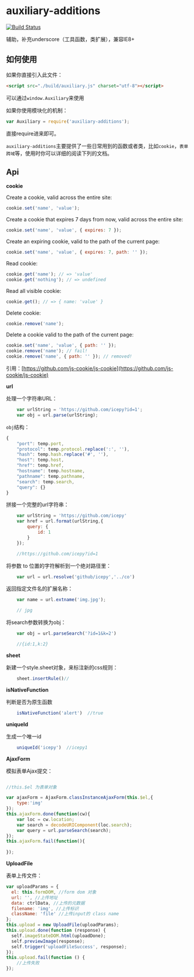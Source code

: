 # auxiliary-additions

[![Build Status](https://travis-ci.org/sapling-team/auxiliary-additions.svg?branch=master)](https://travis-ci.org/sapling-team/auxiliary-additions)

辅助，补充underscore（工具函数，类扩展），兼容IE8+

## 如何使用

如果你直接引入此文件：

```html
<script src="./build/auxiliary.js" charset="utf-8"></script>
```

可以通过`window.Auxiliary`来使用

如果你使用模块化的机制：

```JavaScript
var Auxiliary = require('auxiliary-additions');
```
直接require进来即可。

`auxiliary-additions`主要提供了一些日常用到的函数或者类，比如`cookie`，`表单跨域`等，使用时你可以详细的阅读下列的文档。

## Api

**cookie**

Create a cookie, valid across the entire site:

```JavaScript
cookie.set('name', 'value');
```

Create a cookie that expires 7 days from now, valid across the entire site:

```JavaScript
cookie.set('name', 'value', { expires: 7 });
```

Create an expiring cookie, valid to the path of the current page:

```JavaScript
cookie.set('name', 'value', { expires: 7, path: '' });
```

Read cookie:

```JavaScript
cookie.get('name'); // => 'value'
cookie.get('nothing'); // => undefined
```

Read all visible cookie:

```JavaScript
cookie.get(); // => { name: 'value' }
```

Delete cookie:

```JavaScript
cookie.remove('name');
```

Delete a cookie valid to the path of the current page:

```JavaScript
cookie.set('name', 'value', { path: '' });
cookie.remove('name'); // fail!
cookie.remove('name', { path: '' }); // removed!
```

引用：[https://github.com/js-cookie/js-cookie](https://github.com/js-cookie/js-cookie)

**url**

处理一个字符串URL：

```JavaScript
    var urlString = 'https://github.com/icepy?id=1';
    var obj = url.parse(urlString);
```

`obj`结构：

```JavaScript
{
    "port": temp.port,
    "protocol": temp.protocol.replace(':', ''),
    "hash": temp.hash.replace('#', ''),
    "host": temp.host,
    "href": temp.href,
    "hostname": temp.hostname,
    "pathname": temp.pathname,
    "search": temp.search,
    "query": {}
}
```

拼接一个完整的url字符串：

```JavaScript
    var urlString = 'https://github.com/icepy'
    var href = url.format(urlString,{
        query: {
            id: 1
        }
    });

    //https://github.com/icepy?id=1
```

将参数 to 位置的字符解析到一个绝对路径里：

```JavaScript
    var url = url.resolve('github/icepy','../co')
```

返回指定文件名的扩展名称：

```JavaScript
    var name = url.extname('img.jpg');

    // jpg
```

将search参数转换为obj：

```JavaScript
    var obj = url.parseSearch('?id=1&k=2')

    //{id:1,k:2}
```

**sheet**

新建一个style.sheet对象，来标注新的css规则：

```JavaScript
    sheet.insertRule()//
```

**isNativeFunction**

判断是否为原生函数

```JavaScript
    isNativeFunction('alert')  //true
```

**uniqueId**

生成一个唯一id

```JavaScript
    uniqueId('icepy')  //icepy1
```

**AjaxForm**

模拟表单Ajax提交：

```JavaScript

//this.$el 为表单对象

var ajaxForm = AjaxForm.classInstanceAjaxForm(this.$el,{
    type:'img'
});
this.ajaxForm.done(function(cw){
    var loc = cw.location;
    var search = decodeURIComponent(loc.search);
    var query = url.parseSearch(search);
});
this.ajaxForm.fail(function(){
    
});
```

**UploadFile**

表单上传文件：

```JavaScript
var uploadParams = {
  el: this.formDOM, //form dom 对象
  url: '', //上传地址
  data: ctrlData, //上传的元数据
  filename: 'img', //上传标识
  className: 'file' //上传input的 class name
};
this.upload = new UploadFile(uploadParams);
this.upload.done(function (response) {
  self.imageStateDOM.html(uploadDone);
  self.previewImage(response);
  self.trigger('uploadFileSuccess', response);
});
this.upload.fail(function () {
    //上传失败
});
```

